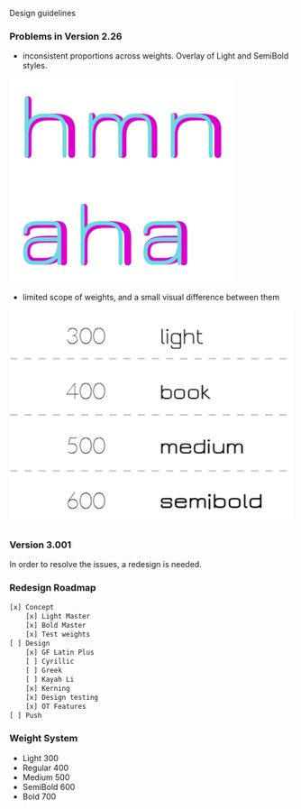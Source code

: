 Design guidelines

### Problems in Version 2.26 

* inconsistent proportions across weights. Overlay of Light and SemiBold styles.

![Jura dev01](images/jura-v2.png)

* limited scope of weights, and a small visual difference between them

![Jura dev01](images/jura-v2-styles.png)


### Version 3.001 

In order to resolve the issues, a redesign is needed. 

### Redesign Roadmap 

	[x] Concept
		[x] Light Master
		[x] Bold Master
		[x] Test weights
	[ ] Design
		[x] GF Latin Plus
		[ ] Cyrillic
		[ ] Greek
		[ ] Kayah Li
		[x] Kerning
		[x] Design testing
		[x] OT Features
	[ ] Push
 
### Weight System

- Light 300  
- Regular 400
- Medium 500
- SemiBold 600
- Bold 700

